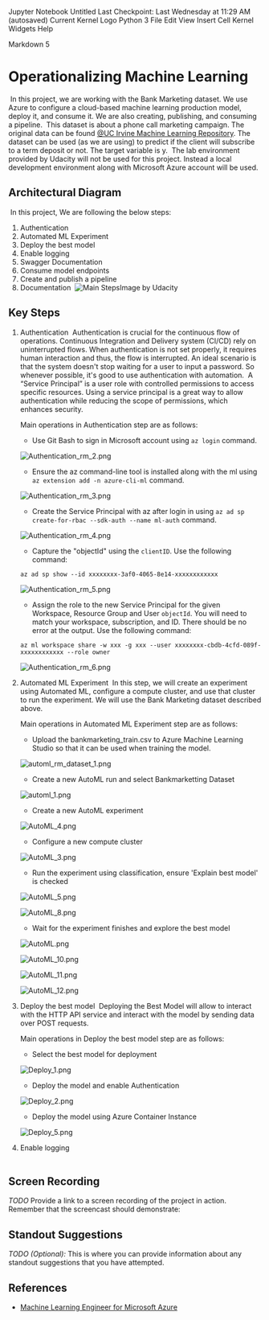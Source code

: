 Jupyter Notebook
Untitled
Last Checkpoint: Last Wednesday at 11:29 AM
(autosaved)
Current Kernel Logo
Python 3 
File
Edit
View
Insert
Cell
Kernel
Widgets
Help

Markdown
5
# Operationalizing Machine Learning
​
In this project, we are working with the Bank Marketing dataset. We use Azure to configure a cloud-based machine learning production model, deploy it, and consume it. We are also creating, publishing, and consuming a pipeline. 
​
This dataset is about a phone call marketing campaign. The original data can be found [@UC Irvine Machine Learning Repository](https://archive.ics.uci.edu/ml/datasets/bank+marketing). The dataset can be used (as we are using) to predict if the client will subscribe to a term deposit or not. The target variable is y. 
​
The lab environment provided by Udacity will not be used for this project. Instead a local development environment along with Microsoft Azure account will be used. 
​
## Architectural Diagram
​
In this project, We are following the below steps:
​
1. Authentication
2. Automated ML Experiment
3. Deploy the best model
4. Enable logging
5. Swagger Documentation
6. Consume model endpoints
7. Create and publish a pipeline
8. Documentation
​
![Main Steps](images/steps/steps.png)
​
Image by Udacity
​
## Key Steps
1. Authentication
​
   Authentication is crucial for the continuous flow of operations. Continuous Integration and Delivery system (CI/CD) rely on uninterrupted flows. When authentication is not set properly, it requires human interaction and thus, the flow is interrupted. An ideal scenario is that the system doesn't stop waiting for a user to input a password. So whenever possible, it's good to use authentication with automation.
​
   A “Service Principal” is a user role with controlled permissions to access specific resources. Using a service principal is a great way to allow authentication while reducing the scope of permissions, which enhances security.
   
   Main operations in Authentication step are as follows:
   
      - Use Git Bash to sign in Microsoft account using `az login` command.
      
      ![Authentication_rm_2.png](images/authentication/authentication_2.png)
      
      - Ensure the az command-line tool is installed along with the ml using `az extension add -n azure-cli-ml` command.
      
      ![Authentication_rm_3.png](images/authentication/authentication_3.png)
      
      - Create the Service Principal with az after login in using `az ad sp create-for-rbac --sdk-auth --name ml-auth` command.
      
      ![Authentication_rm_4.png](images/authentication/authentication_4.png)
      
      - Capture the "objectId" using the `clientID`. Use the following command:
      
      ```az ad sp show --id xxxxxxxx-3af0-4065-8e14-xxxxxxxxxxxx```
      
      ![Authentication_rm_5.png](images/authentication/authentication_5.png)
      
      - Assign the role to the new Service Principal for the given Workspace, Resource Group and User `objectId`. You will need to match your workspace, subscription, and ID. There should be no error at the output. Use the following command:
      
      ```az ml workspace share -w xxx -g xxx --user xxxxxxxx-cbdb-4cfd-089f-xxxxxxxxxxxx --role owner```
      
      ![Authentication_rm_6.png](images/authentication/authentication_6.png)
      
2. Automated ML Experiment
​
   In this step, we will create an experiment using Automated ML, configure a compute cluster, and use that cluster to run the experiment. We will use the Bank Marketing dataset described above.
   
   Main operations in Automated ML Experiment step are as follows:
   
   - Upload the bankmarketing_train.csv to Azure Machine Learning Studio so that it can be used when training the model.
   
   ![automl_rm_dataset_1.png](images/automl/automl_dataset_1.png)
   
   - Create a new AutoML run and select Bankmarketting Dataset
   
   ![automl_1.png](images/automl/automl_1.png)
   
   - Create a new AutoML experiment
   
   ![AutoML_4.png](images/automl/AutoML_4.png)
   
   - Configure a new compute cluster
   
   ![AutoML_3.png](images/automl/AutoML_3.png)
   
   - Run the experiment using classification, ensure 'Explain best model' is checked
   
   ![AutoML_5.png](images/automl/AutoML_5.png)
   
   ![AutoML_8.png](images/automl/AutoML_8.png)
   
   - Wait for the experiment finishes and explore the best model
   
   ![AutoML.png](images/automl/v_9.png)
   
   ![AutoML_10.png](images/automl/AutoML_10.png)
        
   ![AutoML_11.png](images/automl/AutoML_11.png)
   
   ![AutoML_12.png](images/automl/AutoML_12.png)
   
3. Deploy the best model
​
   Deploying the Best Model will allow to interact with the HTTP API service and interact with the model by sending data over POST requests.
   
   Main operations in Deploy the best model step are as follows:
   
   - Select the best model for deployment
   
   ![Deploy_1.png](images/deploy/Deploy_1.png)
   
   - Deploy the model and enable Authentication
   
   ![Deploy_2.png](images/deploy/Deploy_2.png)
   
   - Deploy the model using Azure Container Instance
   
   ![Deploy_5.png](images/deploy/Deploy_5.png)
   
4. Enable logging  
​
## Screen Recording
*TODO* Provide a link to a screen recording of the project in action. Remember that the screencast should demonstrate:
​
## Standout Suggestions
*TODO (Optional):* This is where you can provide information about any standout suggestions that you have attempted.
​
## References
- [Machine Learning Engineer for Microsoft Azure](https://www.udacity.com/course/machine-learning-engineer-for-microsoft-azure-nanodegree--nd00333)
​
​
